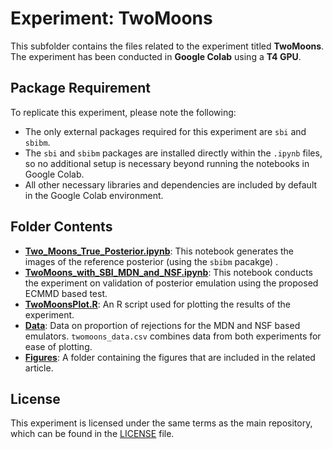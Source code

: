 # Experiment: TwoMoons

This subfolder contains the files related to the experiment titled **TwoMoons**. The experiment has been conducted in **Google Colab** using a **T4 GPU**.

## Package Requirement

To replicate this experiment, please note the following:

- The only external packages required for this experiment are `sbi` and `sbibm`.
- The `sbi` and `sbibm` packages are installed directly within the `.ipynb` files, so no additional setup is necessary beyond running the notebooks in Google Colab.
- All other necessary libraries and dependencies are included by default in the Google Colab environment.

## Folder Contents

- **[Two_Moons_True_Posterior.ipynb](https://github.com/anirbanc96/ECMMD-CondTwoSamp/blob/main/Simulation%20Based%20Inference/TwoMoons/Two_Moons_True_Posterior.ipynb)**: This notebook generates the images of the reference posterior (using the `sbibm` pacakge) .
- **[TwoMoons_with_SBI_MDN_and_NSF.ipynb](https://github.com/anirbanc96/ECMMD-CondTwoSamp/blob/main/Simulation%20Based%20Inference/TwoMoons/TwoMoons_with_SBI_MDN_and_NSF.ipynb)**: This notebook conducts the experiment on validation of posterior emulation using the proposed ECMMD based test.
- **[TwoMoonsPlot.R](https://github.com/anirbanc96/ECMMD-CondTwoSamp/blob/main/Simulation%20Based%20Inference/TwoMoons/TwoMoonsPlot.R)**: An R script used for plotting the results of the experiment.
- **[Data](https://github.com/anirbanc96/ECMMD-CondTwoSamp/tree/main/Simulation%20Based%20Inference/TwoMoons/Data)**: Data on proportion of rejections for the MDN and NSF based emulators. `twomoons_data.csv` combines data from both experiments for ease of plotting.
- **[Figures](https://github.com/anirbanc96/ECMMD-CondTwoSamp/tree/main/Simulation%20Based%20Inference/TwoMoons/Figures)**: A folder containing the figures that are included in the related article.

## License

This experiment is licensed under the same terms as the main repository, which can be found in the [LICENSE](../../LICENSE) file.
